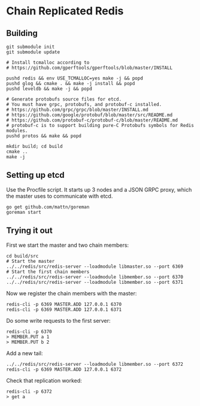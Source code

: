 # Chain Replicated Redis

## Building

```
git submodule init
git submodule update

# Install tcmalloc according to
# https://github.com/gperftools/gperftools/blob/master/INSTALL

pushd redis && env USE_TCMALLOC=yes make -j && popd
pushd glog && cmake . && make -j install && popd
pushd leveldb && make -j && popd

# Generate protobufs source files for etcd.
# You must have grpc, protobufs, and protobuf-c installed.
# https://github.com/grpc/grpc/blob/master/INSTALL.md
# https://github.com/google/protobuf/blob/master/src/README.md
# https://github.com/protobuf-c/protobuf-c/blob/master/README.md
# protobuf-c is to support building pure-C Protobufs symbols for Redis modules.
pushd protos && make && popd

mkdir build; cd build
cmake ..
make -j
```

## Setting up etcd
Use the Procfile script. It starts up 3 nodes and a JSON GRPC proxy, which the
master uses to communicate with etcd.
```
go get github.com/mattn/goreman
goreman start
```

## Trying it out

First we start the master and two chain members:

```
cd build/src
# Start the master
../../redis/src/redis-server --loadmodule libmaster.so --port 6369
# Start the first chain members
../../redis/src/redis-server --loadmodule libmember.so --port 6370
../../redis/src/redis-server --loadmodule libmember.so --port 6371
```

Now we register the chain members with the master:

```
redis-cli -p 6369 MASTER.ADD 127.0.0.1 6370
redis-cli -p 6369 MASTER.ADD 127.0.0.1 6371
```

Do some write requests to the first server:

```
redis-cli -p 6370
> MEMBER.PUT a 1
> MEMBER.PUT b 2
```

Add a new tail:

```
../../redis/src/redis-server --loadmodule libmember.so --port 6372
redis-cli -p 6369 MASTER.ADD 127.0.0.1 6372
```

Check that replication worked:

```
redis-cli -p 6372
> get a
```
